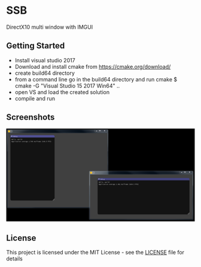 # SSB

DirectX10 multi window with IMGUI

## Getting Started

- Install visual studio 2017
- Download and install cmake from https://cmake.org/download/
- create build64 directory
- from a command line go in the build64 directory and run cmake
	$ cmake -G "Visual Studio 15 2017 Win64" ..
- open VS and load the created solution
- compile and run

## Screenshots

![screenshot](screenshots/ssb.png)

## License

This project is licensed under the MIT License - see the [LICENSE](LICENSE) file for details
